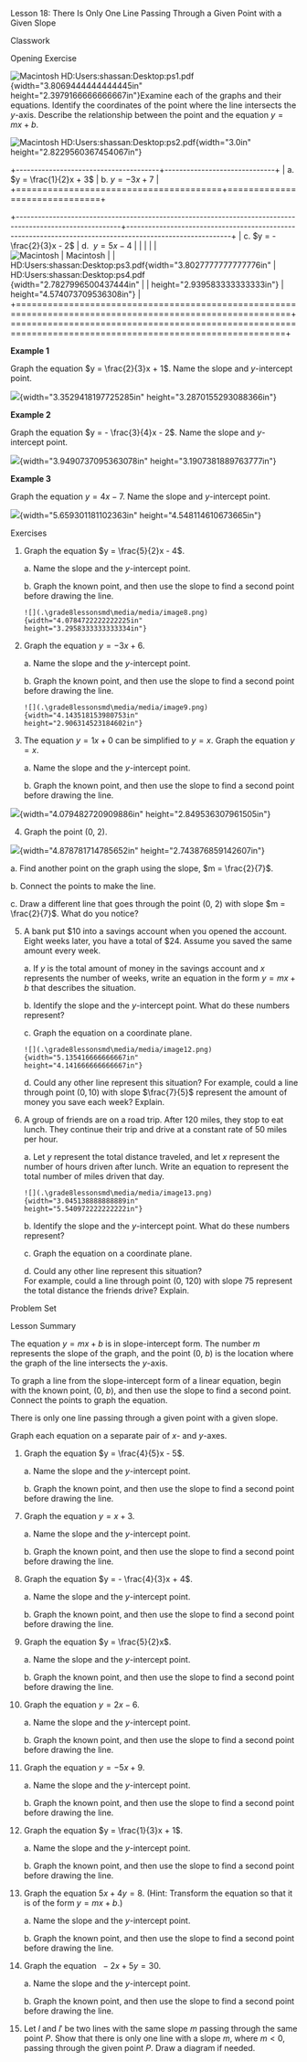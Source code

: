 Lesson 18: There Is Only One Line Passing Through a Given Point with a
Given Slope

Classwork

Opening Exercise

![Macintosh
HD:Users:shassan:Desktop:ps1.pdf](.\grade8lessonsmd\media/media/image1.emf){width="3.8069444444444445in"
height="2.3979166666666667in"}Examine each of the graphs and their
equations. Identify the coordinates of the point where the line
intersects the\
$y$-axis. Describe the relationship between the point and the equation
$y = mx + b.$

![Macintosh
HD:Users:shassan:Desktop:ps2.pdf](.\grade8lessonsmd\media/media/image2.emf){width="3.0in"
height="2.8229560367454067in"}

+---------------------------------------+------------------------------+
| a.  $y = \frac{1}{2}x + 3$            | b.  $y = - 3x + 7$           |
+=======================================+==============================+

+----------------------------------------------------------------------------------------------------------+----------------------------------------------------------------------------------------------------------+
| c.  $y = - \frac{2}{3}x - 2$                                                                             | d.  $\ y = 5x - 4$                                                                                       |
|                                                                                                          |                                                                                                          |
| ![Macintosh                                                                                              | ![Macintosh                                                                                              |
| HD:Users:shassan:Desktop:ps3.pdf](.\grade8lessonsmd\media/media/image3.emf){width="3.8027777777777776in" | HD:Users:shassan:Desktop:ps4.pdf](.\grade8lessonsmd\media/media/image4.emf){width="2.7827996500437444in" |
| height="2.939583333333333in"}                                                                            | height="4.574073709536308in"}                                                                            |
+==========================================================================================================+==========================================================================================================+

**Example 1**

Graph the equation $y = \frac{2}{3}x + 1$. Name the slope and
$y$-intercept point.

![](.\grade8lessonsmd\media/media/image5.png){width="3.3529418197725285in"
height="3.2870155293088366in"}

**Example 2**

Graph the equation $y = - \frac{3}{4}x - 2$. Name the slope and
$y$-intercept point.

![](.\grade8lessonsmd\media/media/image6.png){width="3.9490737095363078in"
height="3.1907381889763777in"}

**Example 3**

Graph the equation $y = 4x - 7$. Name the slope and $y$-intercept point.

![](.\grade8lessonsmd\media/media/image7.png){width="5.659301181102363in"
height="4.548114610673665in"}

Exercises

1.  Graph the equation $y = \frac{5}{2}x - 4$.

    a.  Name the slope and the $y$-intercept point.

    b.  Graph the known point, and then use the slope to find a second
        point before drawing the line.

        ![](.\grade8lessonsmd\media/media/image8.png){width="4.0784722222222225in"
        height="3.2958333333333334in"}

2.  Graph the equation $y = - 3x + 6$.

    a.  Name the slope and the $y$-intercept point.

    b.  Graph the known point, and then use the slope to find a second
        point before drawing the line.

        ![](.\grade8lessonsmd\media/media/image9.png){width="4.143518153980753in"
        height="2.906314523184602in"}

3.  The equation $y = 1x + 0$ can be simplified to $y = x$. Graph the
    equation $y = x$.

    a.  Name the slope and the $y$-intercept point.

    b.  Graph the known point, and then use the slope to find a second
        point before drawing the line.

![](.\grade8lessonsmd\media/media/image10.png){width="4.079482720909886in"
height="2.849536307961505in"}

4.  Graph the point $(0,\ 2)$.

![](.\grade8lessonsmd\media/media/image11.png){width="4.878781714785652in"
height="2.743876859142607in"}

a.  Find another point on the graph using the slope, $m = \frac{2}{7}$.

b.  Connect the points to make the line.

c.  Draw a different line that goes through the point $(0,\ 2)$ with
    slope $m = \frac{2}{7}$. What do you notice?

<!-- -->

5.  A bank put $\$ 10$ into a savings account when you opened the
    account. Eight weeks later, you have a total of $\$ 24$. Assume you
    saved the same amount every week.

    a.  If $y$ is the total amount of money in the savings account and
        $x$ represents the number of weeks, write an equation in the
        form $y = mx + b$ that describes the situation.

    b.  Identify the slope and the $y$-intercept point. What do these
        numbers represent?

    c.  Graph the equation on a coordinate plane.

        ![](.\grade8lessonsmd\media/media/image12.png){width="5.135416666666667in"
        height="4.141666666666667in"}

    d.  Could any other line represent this situation? For example,
        could a line through point $(0,10)$ with slope $\frac{7}{5}$
        represent the amount of money you save each week? Explain.

6.  A group of friends are on a road trip. After $120$ miles, they stop
    to eat lunch. They continue their trip and drive at a constant rate
    of $50$ miles per hour.

    a.  Let $y$ represent the total distance traveled, and let $x$
        represent the number of hours driven after lunch. Write an
        equation to represent the total number of miles driven that day.

        ![](.\grade8lessonsmd\media/media/image13.png){width="3.045138888888889in"
        height="5.540972222222222in"}

    b.  Identify the slope and the $y$-intercept point. What do these
        numbers represent?

    c.  Graph the equation on a coordinate plane.

    d.  Could any other line represent this situation?\
        For example, could a line through point $(0,\ 120)$ with slope
        $75$ represent the total distance the friends drive? Explain.

Problem Set

Lesson Summary

The equation $y = mx + b$ is in slope-intercept form. The number $m$
represents the slope of the graph, and the point $(0,\ b)$ is the
location where the graph of the line intersects the $y$-axis.

To graph a line from the slope-intercept form of a linear equation,
begin with the known point, $(0,\ b)$, and then use the slope to find a
second point. Connect the points to graph the equation.

There is only one line passing through a given point with a given slope.

Graph each equation on a separate pair of $x$- and $y$-axes.

1.  Graph the equation $y = \frac{4}{5}x - 5$.

    a.  Name the slope and the $y$-intercept point.

    b.  Graph the known point, and then use the slope to find a second
        point before drawing the line.

<!-- -->

7.  Graph the equation $y = x + 3$.

    a.  Name the slope and the $y$-intercept point.

    b.  Graph the known point, and then use the slope to find a second
        point before drawing the line.

8.  Graph the equation $y = - \frac{4}{3}x + 4$.

    a.  Name the slope and the $y$-intercept point.

    b.  Graph the known point, and then use the slope to find a second
        point before drawing the line.

9.  Graph the equation $y = \frac{5}{2}x$.

    a.  Name the slope and the $y$-intercept point.

    b.  Graph the known point, and then use the slope to find a second
        point before drawing the line.

10. Graph the equation $y = 2x - 6$.

    a.  Name the slope and the $y$-intercept point.

    b.  Graph the known point, and then use the slope to find a second
        point before drawing the line.

11. Graph the equation $y = - 5x + 9$.

    a.  Name the slope and the $y$-intercept point.

    b.  Graph the known point, and then use the slope to find a second
        point before drawing the line.

12. Graph the equation $y = \frac{1}{3}x + 1$.

    a.  Name the slope and the $y$-intercept point.

    b.  Graph the known point, and then use the slope to find a second
        point before drawing the line.

13. Graph the equation $5x + 4y = 8$. (Hint: Transform the equation so
    that it is of the form $y = mx + b$.)

    a.  Name the slope and the $y$-intercept point.

    b.  Graph the known point, and then use the slope to find a second
        point before drawing the line.

14. Graph the equation$\ \  - 2x + 5y = 30$.

    a.  Name the slope and the $y$-intercept point.

    b.  Graph the known point, and then use the slope to find a second
        point before drawing the line.

15. Let $l$ and $l'$ be two lines with the same slope $m$ passing
    through the same point $P$. Show that there is only one line with a
    slope $m$, where $m < 0$, passing through the given point $P$. Draw
    a diagram if needed.
